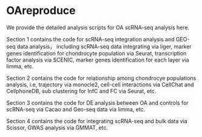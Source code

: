 # OAreproduce

We provide the detailed analysis scripts for OA scRNA-seq analysis here. 

Section 1 contains the code for scRNA-seq integration analysis and GEO-seq data analysis， including scRNA-seq data integrating via liger, marker genes identification for chondrocyte population via Seurat, transcription factor analysis via SCENIC, marker genes identification for each layer via limma, etc. 

Section 2 contains the code for relationship among chondrocye populations analysis, i.e, trajectory via monocle2, cell-cell interactions via CellChat and CellphoneDB, sub clustering for InfC and FC via Seurat, etc.

Section 3 contains the code for DE analysis between OA and controls for scRNA-seq via Cacao and Geo-seq data via limma, etc.

Section 4 contains the code for integrating scRNA-seq and bulk data via Scissor, GWAS analysis via GMMAT, etc.
